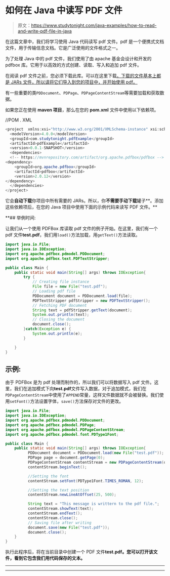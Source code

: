 # 如何在 Java 中读写 PDF 文件

> 原文：<https://www.studytonight.com/java-examples/how-to-read-and-write-pdf-file-in-java>

在这篇文章中，我们将学习使用 Java 代码读写 pdf 文件。pdf 是一个便携式文档文件，用于传输信息文档。它是广泛使用的文件格式之一。

为了处理 Java 中的 pdf 文件，我们使用了由 apache 基金会设计和开发的 pdfbox 库。它用于以高效的方式创建、读取、写入和追加 pdf 文件。

在阅读 pdf 文件之前，您必须下载此库。可以在这里下载[。下载的文件基本上都是 JARs 文件，所以请将它们导入到您的项目中，并开始使用 pdf。](https://pdfbox.apache.org/download.cgi)

有一些重要的类`PDDocument`、`PDPage`、`PDPageContentStream`等需要加载和获取数据。

如果您正在使用 **maven 项目**，那么在您的 **pom.xml** 文件中使用以下依赖项。

//POM . XML

```java
<project  xmlns:xsi="http://www.w3.org/2001/XMLSchema-instance" xsi:schemaLocation="http://maven.apache.org/POM/4.0.0 https://maven.apache.org/xsd/maven-4.0.0.xsd">
  <modelVersion>4.0.0</modelVersion>
  <groupId>com.studytonight.pdfExample</groupId>
  <artifactId>pdfExample</artifactId>
  <version>0.0.1-SNAPSHOT</version>
  <dependencies>
  <!-- https://mvnrepository.com/artifact/org.apache.pdfbox/pdfbox -->
<dependency>
    <groupId>org.apache.pdfbox</groupId>
    <artifactId>pdfbox</artifactId>
    <version>2.0.12</version>
</dependency>
  </dependencies>
</project>
```

它会**自动下载**你项目中所有需要的 JARs。所以，你**不需要手动下载**罐子**。添加这些依赖项后，在您的 Java 项目中使用下面的示例代码来读写 PDF 文件。**

 **## 举例时间:

让我们从一个使用 PDFBox 库读取 pdf 文件的例子开始。在这里，我们有一个 pdf 文件**test.pdf**，我们用`load()`方法加载，用`getText()`方法读取。

```java
import java.io.File;
import java.io.IOException;
import org.apache.pdfbox.pdmodel.PDDocument;
import org.apache.pdfbox.text.PDFTextStripper;

public class Main {
	public static void main(String[] args) throws IOException{  
		try {
			// Creating file instance
			File file = new File("test.pdf");
			// Loading pdf file
			PDDocument document = PDDocument.load(file);
			PDFTextStripper pdfStripper = new PDFTextStripper();
			// Fetching PDF document
			String text = pdfStripper.getText(document);
			System.out.println(text);
			// Closing the document
			document.close();
		}catch(Exception e) {
			System.out.println(e);
		}

	}
}
```

## 示例:

由于 PDFBox 是为 pdf 处理而制作的，所以我们可以将数据写入 pdf 文件。这里，我们在追加模式下向**test.pdf**文件写入数据，对于追加模式，我们在`PDPageContentStream`中使用了`APPEND`常量，这样文件数据就不会被替换。我们使用`setFont()`方法设置字体，`save()`方法保存对文件的更改。

```java
import java.io.File;
import java.io.IOException;
import org.apache.pdfbox.pdmodel.PDDocument;
import org.apache.pdfbox.pdmodel.PDPage;
import org.apache.pdfbox.pdmodel.PDPageContentStream;
import org.apache.pdfbox.pdmodel.font.PDType1Font;

public class Main {
	public static void main(String[] args) throws IOException{  
	      PDDocument document = PDDocument.load(new File("test.pdf")); 
	      PDPage page = document.getPage(0);
	      PDPageContentStream contentStream = new PDPageContentStream(document, page, PDPageContentStream.AppendMode.APPEND,true,true);
	      contentStream.beginText(); 

	      //Setting the font  
	      contentStream.setFont(PDType1Font.TIMES_ROMAN, 12);

	      //Setting the text position 
	      contentStream.newLineAtOffset(25, 500);

	      String text = "This message is writtern to the pdf file."; 
	      contentStream.showText(text);      
	      contentStream.endText();
	      contentStream.close();	      
	      // Saving file after writing
	      document.save(new File("test.pdf"));
	      document.close();
	}
}
```

执行此程序后，将在当前目录中创建一个 PDF 文件**test.pdf。您可以打开该文件，看到它包含我们用代码保存的文本。**

* * *

* * ***